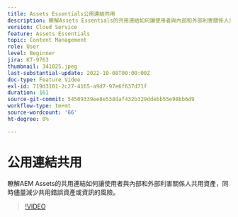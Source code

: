 ```yaml
---
title: Assets Essentials公用連結共用
description: 瞭解Assets Essentials的共用連結如何讓使用者與內部和外部利害關係人共用資產，同時儘量減少共用錯誤資產的風險…… （說明應該介於60到160個字元之間）
version: Cloud Service
feature: Assets Essentials
topic: Content Management
role: User
level: Beginner
jira: KT-9763
thumbnail: 341025.jpeg
last-substantial-update: 2022-10-08T00:00:00Z
doc-type: Feature Video
exl-id: 719d3101-2c27-4165-a9d7-97e6f637d71f
duration: 161
source-git-commit: 54509339ee8e538daf432b329ddebb55e98bb6d9
workflow-type: tm+mt
source-wordcount: '66'
ht-degree: 0%

---
```


# 公用連結共用

瞭解AEM Assets的共用連結如何讓使用者與內部和外部利害關係人共用資產，同時儘量減少共用錯誤資產或資訊的風險。

>[!VIDEO](https://video.tv.adobe.com/v/341025?quality=12&learn=on)
